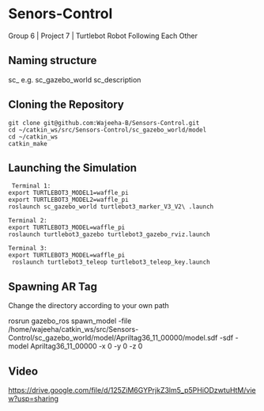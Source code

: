 # Senors-Control
Group 6 | Project 7 | Turtlebot Robot Following Each Other
## Naming structure
sc_<packagename>
e.g. sc_gazebo_world
     sc_description

## Cloning the Repository
    git clone git@github.com:Wajeeha-B/Sensors-Control.git
    cd ~/catkin_ws/src/Sensors-Control/sc_gazebo_world/model
    cd ~/catkin_ws
    catkin_make

## Launching the Simulation
     Terminal 1:
    export TURTLEBOT3_MODEL1=waffle_pi
    export TURTLEBOT3_MODEL2=waffle_pi
    roslaunch sc_gazebo_world turtlebot3_marker_V3_V2\ .launch

    Terminal 2:
    export TURTLEBOT3_MODEL=waffle_pi
    roslaunch turtlebot3_gazebo turtlebot3_gazebo_rviz.launch

    Terminal 3:
    export TURTLEBOT3_MODEL=waffle_pi
     roslaunch turtlebot3_teleop turtlebot3_teleop_key.launch
    
## Spawning AR Tag
Change the directory according to your own path

rosrun gazebo_ros spawn_model -file /home/wajeeha/catkin_ws/src/Sensors-Control/sc_gazebo_world/model/Apriltag36_11_00000/model.sdf -sdf -model Apriltag36_11_00000 -x 0 -y 0 -z 0

## Video
https://drive.google.com/file/d/125ZiM6GYPrjkZ3lm5_p5PHiODzwtuHtM/view?usp=sharing
